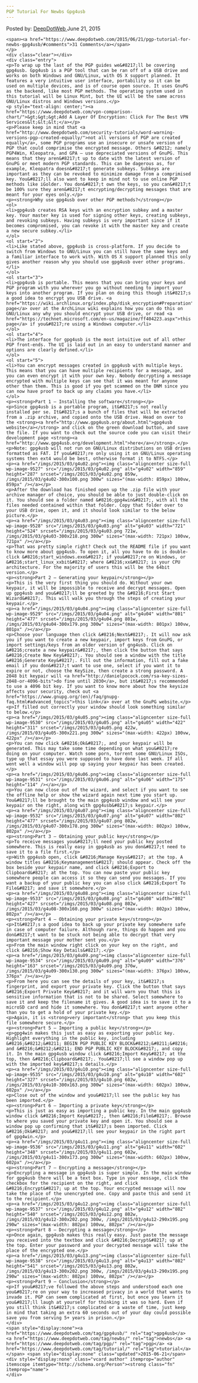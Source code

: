 ```yaml
---
PGP Tutorial For Newbs Gpg4usb
---
```

<article class="post-listing post-9525 post type-post status-publish format-standard has-post-thumbnail hentry  tag-gpg4usb tag-newbs tag-pgp tag-tutorial">
    <div class="post-inner">
        <span>Posted by: <a href="https://www.deepdotweb.com/author/admin/" title="">DeepDotWeb </a></span>
    <span>June 21, 2015</span>
    
    <span><a href="https://www.deepdotweb.com/2015/06/21/pgp-tutorial-for-newbs-gpg4usb/#comments">31 Comments</a></span>
    </p>
    <div class="clear"></div>
    <div class="entry">
    <p>To wrap up the last of the PGP guides we&#8217;ll be covering gpg4usb. Gpg4usb is a PGP tool that can be ran off of a USB drive and works on both Windows and GNU/Linux, with OS X support planned. It features a very intuitive user interface, portability so it can be used on multiple devices, and is of course open source. It uses GnuPG as the backend, like most PGP methods. The operating system used in this tutorial will be Linux Mint, but the UI will be the same across GNU/Linux distros and Windows versions.</p>
    <p style="text-align: center;"><a href="https://www.deepdotweb.com/vpn-comparison-chart/">&gt;&gt;&gt;Add A Layer Of Encryption: Click For The Best VPN Services&lt;&lt;&lt;</a></p>
    <p>Please keep in mind that <a href="http://www.deepdotweb.com/security-tutorials/word-warning-versions-pgp-created-equally/">not all versions of PGP are created equally</a>, some PGP programs use an insecure or unsafe version of PGP that could comprimise the encrypted message. Others &#8212; namely PGP4Win, Kleopatra, and GPA – use depreciated versions of GnuPG. This means that they aren&#8217;t up to date with the latest version of GnuPG or meet modern PGP standards. This can be dagerous as, for example, Kleopatra doesn&#8217;t generate subkeys. Subkeys are important as they can be revoked to minimize damage from a comprimised key. You&#8217;ll also want to keep in mind not to use online PGP methods like iGolder. You don&#8217;t own the keys, so you can&#8217;t be 100% sure they aren&#8217;t encrypting/decrypting messages that are meant for your eyes only.</p>
    <p><strong>Why use gpg4usb over other PGP methods?</strong></p>
    <ol>
    <li>gpg4usb creates RSA keys with an encryption subkey and a master key. Your master key is used for signing other keys, creating subkeys, and revoking subkeys. Having subkeys is very important since if it becomes compromised, you can revoke it with the master key and create a new secure subkey.</li>
    </ol>
    <ol start="2">
    <li>Like stated above, gpg4usb is cross-platform. If you decide to switch from Windows to GNU/Linux you can still have the same keys and a familiar interface to work with. With OS X support planned this only gives another reason why you should use gpg4usb over other programs.</li>
    </ol>
    <ol start="3">
    <li>gpg4usb is portable. This means that you can bring your keys and PGP program with you wherever you go without needing to import your keys into another program. If you plan on doing this though it&#8217;s a good idea to encrypt you USB drive. <a href="https://wiki.archlinux.org/index.php/disk_encryption#Preparation">This page</a> over at the ArchLinux wiki explains how you can do this on GNU/Linux any why you should encrypt your USB drive, or read <a href="https://technet.microsoft.com/en-us/magazine/ff404223.aspx">this page</a> if you&#8217;re using a Windows computer.</li>
    </ol>
    <ol start="4">
    <li>The interface for gpg4usb is the most intuitive out of all other PGP front-ends. The UI is laid out in an easy to understand manner and options are clearly defined.</li>
    </ol>
    <ol start="5">
    <li>You can encrypt messages created in gpg4usb with multiple keys. This means that you can have multiple recipients for a message, and you can even encrypt it with your own key. Nobody decrypting a message encrypted with multiple keys can see that it was meant for anyone other than them. This is good if you get scammed on the DNM since you can now have proof to back up any claims you have.</li>
    </ol>
    <p><strong>Part 1 – Installing the software</strong></p>
    <p>Since gpg4usb is a portable program, it&#8217;s not really installed per se. It&#8217;s a bunch of files that will be extracted from a .zip archive, and copied onto the USB drive. Head on over to the <strong><a href="http://www.gpg4usb.org/about.html">gpg4usb website</a></strong> and click on the green download button, and save the file. If you want to check out the source code you can visit their development page <strong><a href="http://www.gpg4usb.org/development.html">here</a></strong>.</p>
    <p>Note: gpg4usb will not run on GNU/Linux distributions on USB drives formatted as FAT. If you&#8217;re only using it on GNU/Linux operating systems then ext4 would be best, otherwise format it to NTFS.</p>
    <p><a href="/imgs/2015/03/g4u02.png"><img class="aligncenter size-full wp-image-9527" src="/imgs/2015/03/g4u02.png" alt="g4u02" width="859" height="287" srcset="/imgs/2015/03/g4u02.png 859w, /imgs/2015/03/g4u02-300x100.png 300w" sizes="(max-width: 859px) 100vw, 859px" /></a></p>
    <p>After the download has finished open up the .zip file with your archive manager of choice, you should be able to just double-click on it. You should see a folder named &#8216;gpg4win&#8217;, with all the files needed contained within that folder. Copy that folder over to your USB drive, open it, and it should look similar to the below picture.</p>
    <p><a href="/imgs/2015/03/g4u03.png"><img class="aligncenter size-full wp-image-9528" src="/imgs/2015/03/g4u03.png" alt="g4u03" width="721" height="524" srcset="/imgs/2015/03/g4u03.png 721w, /imgs/2015/03/g4u03-300x218.png 300w" sizes="(max-width: 721px) 100vw, 721px" /></a></p>
    <p>That was pretty simple right? Check out the README file if you want to know more about gpg4usb. To open it, all you have to do is double-click &#8216;start_windows.exe&#8217; if you&#8217;re on Windows, or &#8216;start_linux_xxbit&#8217; where &#8216;xx&#8217; is your CPU architecture. For the majority of users this will be the 64bit version.</p>
    <p><strong>Part 2 – Generating your keypair</strong></p>
    <p>This is the very first thing you should do. Without your own keypair, it will be impossible to receive and decrypt messages. Open up gpg4usb and you&#8217;ll be greeted by the &#8216;First Start Wizard&#8217;. This will walk you through the steps of creating your keypair.</p>
    <p><a href="/imgs/2015/03/g4u04.png"><img class="aligncenter size-full wp-image-9529" src="/imgs/2015/03/g4u04.png" alt="g4u04" width="801" height="477" srcset="/imgs/2015/03/g4u04.png 801w, /imgs/2015/03/g4u04-300x179.png 300w" sizes="(max-width: 801px) 100vw, 801px" /></a></p>
    <p>Choose your language then click &#8216;Next&#8217;. It will now ask you if you want to create a new keypair, import keys from GnuPG, or import settings/keys from an older version of gng4usb. Click on &#8216;create a new keypair&#8217;, then click the button that says &#8216;Create New Key&#8217;. You should see a window with the title &#8216;Generate Key&#8217;. Fill out the information, fill out a fake email if you don&#8217;t want to use one, select if you want it to expire or not, choose the KeySize, then create a strong password. A 2048 bit keypair will <a href="http://danielpocock.com/rsa-key-sizes-2048-or-4096-bits">do fine until 2030</a>, but it&#8217;s recommended to use a 4096 bit key. If you want to know more about how the keysize affects your security, check out <a href="https://www.gnupg.org/(en)/faq/gnupg-faq.html#advanced_topics">this link</a> over at the GnuPG website.</p>
    <p>If filled out correctly your window should look something similar to below.</p>
    <p><a href="/imgs/2015/03/g4u05.png"><img class="aligncenter size-full wp-image-9530" src="/imgs/2015/03/g4u05.png" alt="g4u05" width="422" height="311" srcset="/imgs/2015/03/g4u05.png 422w, /imgs/2015/03/g4u05-300x221.png 300w" sizes="(max-width: 422px) 100vw, 422px" /></a></p>
    <p>You can now click &#8216;Ok&#8217;, and your keypair will be generated. This may take some time depending on what you&#8217;re doing on your computer. Watch some porn, torrent some GNU/Linux ISOs, type up that essay you were supposed to have done last week. If all went well a window will pop up saying your keypair has been created.</p>
    <p><a href="/imgs/2015/03/g4u06.png"><img class="aligncenter size-full wp-image-9531" src="/imgs/2015/03/g4u06.png" alt="g4u06" width="175" height="114" /></a></p>
    <p>You can now close out of the wizard, and select if you want to see the offline help or show the wizard again next time you start up. You&#8217;ll be brought to the main gpg4usb window and will see your keypair on the right, along with gpg4usb&#8217;s keypair.</p>
    <p><a href="/imgs/2015/03/g4u07.png"><img class="aligncenter size-full wp-image-9532" src="/imgs/2015/03/g4u07.png" alt="g4u07" width="802" height="477" srcset="/imgs/2015/03/g4u07.png 802w, /imgs/2015/03/g4u07-300x178.png 300w" sizes="(max-width: 802px) 100vw, 802px" /></a></p>
    <p><strong>Part 3 – Obtaining your public key</strong></p>
    <p>To receive messages you&#8217;ll need your public key posted somewhere. This is really easy in gpg4usb as you don&#8217;t need to save it to a file first.</p>
    <p>With gpg4usb open, click &#8216;Manage Keys&#8217; at the top. A window titles &#8216;Keymanagement&#8217; should appear. Check off the box beside your keypair name, and click &#8216;Export to Clipboard&#8217; at the top. You can now paste your public key somewhere people can access it so they can send you messages. If you want a backup of your public key you can also click &#8216;Export To File&#8217; and save it somewhere.</p>
    <p><a href="/imgs/2015/03/g4u08.png"><img class="aligncenter size-full wp-image-9533" src="/imgs/2015/03/g4u08.png" alt="g4u08" width="802" height="427" srcset="/imgs/2015/03/g4u08.png 802w, /imgs/2015/03/g4u08-300x160.png 300w" sizes="(max-width: 802px) 100vw, 802px" /></a></p>
    <p><strong>Part 4 – Obtaining your private key</strong></p>
    <p>It&#8217;s a good idea to back up your private key somewhere safe in case of computer failure. Although rare, things do happen and you don&#8217;t want to be stuck not being able to decrypt that very important message your mother sent you.</p>
    <p>From the main window right click on your key on the right, and click &#8216;Show Key Details&#8217;.</p>
    <p><a href="/imgs/2015/03/g4u09.png"><img class="aligncenter size-full wp-image-9534" src="/imgs/2015/03/g4u09.png" alt="g4u09" width="376" height="163" srcset="/imgs/2015/03/g4u09.png 376w, /imgs/2015/03/g4u09-300x130.png 300w" sizes="(max-width: 376px) 100vw, 376px" /></a></p>
    <p>From here you can see the details of your key, it&#8217;s fingerprint, and export your private key. Click the button that says &#8216;Export Private Key&#8217; and it will warn you that this is sensitive information that is not to be shared. Select somewhere to save it and keep the filename it gives. A good idea is to save it to a microSD card and hide it somewhere. You don&#8217;t want anyone other than you to get a hold of your private key.</p>
    <p>Again, it is <strong>very important</strong> that you keep this file somewhere secure.</p>
    <p><strong>Part 5 – Importing a public key</strong></p>
    <p>gpg4win makes this just as easy as exporting your public key. Highlight everything in the public key, including &#8216;&#8212;&#8211; BEGIN PGP PUBLIC KEY BLOCK&#8212;&#8211;&#8216; and &#8216;&#8212;&#8211; END PGP PUBLIC KEY BLOCK&#8217;, and copy it. In the main gpg4usb window click &#8216;Import Key&#8217; at the top, then &#8216;Clipboard&#8217;. You&#8217;ll see a window pop up with the imported key&#8217;s details.</p>
    <p><a href="/imgs/2015/03/g4u10.png"><img class="aligncenter size-full wp-image-9535" src="/imgs/2015/03/g4u10.png" alt="g4u10" width="602" height="327" srcset="/imgs/2015/03/g4u10.png 602w, /imgs/2015/03/g4u10-300x163.png 300w" sizes="(max-width: 602px) 100vw, 602px" /></a></p>
    <p>Close out of the window and you&#8217;ll see the public key has been imported.</p>
    <p><strong>Part 6 – Importing a private key</strong></p>
    <p>This is just as easy as importing a public key. In the main gpg4usb window click &#8216;Import Key&#8217;, then &#8216;File&#8217;. Browse to where you saved your private key and open it. You should see a window pop up confirming that it&#8217;s been imported. Click &#8216;Ok&#8217; and you&#8217;ll see your keypair in the right part of gpg4win.</p>
    <p><a href="/imgs/2015/03/g4u11.png"><img class="aligncenter size-full wp-image-9536" src="/imgs/2015/03/g4u11.png" alt="g4u11" width="602" height="348" srcset="/imgs/2015/03/g4u11.png 602w, /imgs/2015/03/g4u11-300x173.png 300w" sizes="(max-width: 602px) 100vw, 602px" /></a></p>
    <p><strong>Part 7 – Encrypting a message</strong></p>
    <p>Encrypting a message in gpg4usb is super simple. In the main window for gpg4usb there will be a text box. Type in your message, click the checkbox for the recipient on the right, and click &#8216;Encrypt&#8217; up at the top. Your encrypted message will now take the place of the unencrypted one. Copy and paste this and send it to the recipient.</p>
    <p><a href="/imgs/2015/03/g4u12.png"><img class="aligncenter size-full wp-image-9537" src="/imgs/2015/03/g4u12.png" alt="g4u12" width="802" height="540" srcset="/imgs/2015/03/g4u12.png 802w, /imgs/2015/03/g4u12-300x202.png 300w, /imgs/2015/03/g4u12-290x195.png 290w" sizes="(max-width: 802px) 100vw, 802px" /></a></p>
    <p><strong>Part 8 – Decrypting a message</strong></p>
    <p>Once again, gpg4usb makes this really easy. Just paste the message you received into the textbox and click &#8216;Decrypt&#8217; up at the top. Enter your password and your decrypted message will take the place of the encrypted one.</p>
    <p><a href="/imgs/2015/03/g4u13.png"><img class="aligncenter size-full wp-image-9538" src="/imgs/2015/03/g4u13.png" alt="g4u13" width="802" height="541" srcset="/imgs/2015/03/g4u13.png 802w, /imgs/2015/03/g4u13-300x202.png 300w, /imgs/2015/03/g4u13-290x195.png 290w" sizes="(max-width: 802px) 100vw, 802px" /></a></p>
    <p><strong>Part 9 – Conclusion</strong></p>
    <p>If you&#8217;ve followed the above steps and understood each one you&#8217;re on your way to increased privacy in a world that wants to invade it. PGP can seem complicated at first, but once you learn it you&#8217;ll laugh at yourself for thinking it was so hard. Even if you still think it&#8217;s complicated or a waste of time, just keep in mind that taking an extra 60 seconds out of your day could possible save you from serving 5+ years in prison.</p>
    </div>
    <span style="display:none"><a href="https://www.deepdotweb.com/tag/gpg4usb/" rel="tag">gpg4usb</a> <a href="https://www.deepdotweb.com/tag/newbs/" rel="tag">newbs</a> <a href="https://www.deepdotweb.com/tag/pgp/" rel="tag">pgp</a> <a href="https://www.deepdotweb.com/tag/tutorial/" rel="tag">tutorial</a></span> <span style="display:none" class="updated">2015-06-21</span>
    <div style="display:none" class="vcard author" itemprop="author" itemscope itemtype="http://schema.org/Person"><strong class="fn" itemprop="name">
    </div>
</article>

